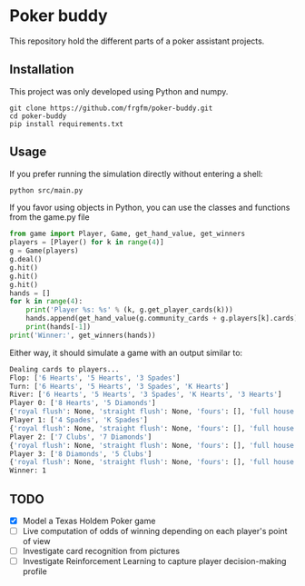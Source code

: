 # Poker buddy
This repository hold the different parts of a poker assistant projects. 



## Installation

This project was only developed using Python and numpy.

```
git clone https://github.com/frgfm/poker-buddy.git
cd poker-buddy
pip install requirements.txt
```



## Usage

If you prefer running the simulation directly without entering a shell:

```bash
python src/main.py
```

If you favor using objects in Python, you can use the classes and functions from the game.py file

```python
from game import Player, Game, get_hand_value, get_winners
players = [Player() for k in range(4)]
g = Game(players)
g.deal()
g.hit()
g.hit()
g.hit()
hands = []
for k in range(4):
    print('Player %s: %s' % (k, g.get_player_cards(k)))
    hands.append(get_hand_value(g.community_cards + g.players[k].cards))
    print(hands[-1])
print('Winner:', get_winners(hands))
```

Either way, it should simulate a game with an output similar to:
```bash
Dealing cards to players...
Flop: ['6 Hearts', '5 Hearts', '3 Spades']
Turn: ['6 Hearts', '5 Hearts', '3 Spades', 'K Hearts']
River: ['6 Hearts', '5 Hearts', '3 Spades', 'K Hearts', '3 Hearts']
Player 0: ['8 Hearts', '5 Diamonds']
{'royal flush': None, 'straight flush': None, 'fours': [], 'full house': None, 'flush': 'Hearts', 'straight': [], 'threes': [], 'double pairs': [3, 1], 'pairs': [3, 1], 'high': 11}
Player 1: ['4 Spades', 'K Spades']
{'royal flush': None, 'straight flush': None, 'fours': [], 'full house': None, 'flush': [], 'straight': [], 'threes': [], 'double pairs': [11, 1], 'pairs': [11, 1], 'high': 11}
Player 2: ['7 Clubs', '7 Diamonds']
{'royal flush': None, 'straight flush': None, 'fours': [], 'full house': None, 'flush': [], 'straight': [], 'threes': [], 'double pairs': [5, 1], 'pairs': [5, 1], 'high': 11}
Player 3: ['8 Diamonds', '5 Clubs']
{'royal flush': None, 'straight flush': None, 'fours': [], 'full house': None, 'flush': [], 'straight': [], 'threes': [], 'double pairs': [3, 1], 'pairs': [3, 1], 'high': 11}
Winner: 1
```


## TODO
- [x] Model a Texas Holdem Poker game
- [ ] Live computation of odds of winning depending on each player's point of view
- [ ] Investigate card recognition from pictures
- [ ] Investigate Reinforcement Learning to capture player decision-making profile
